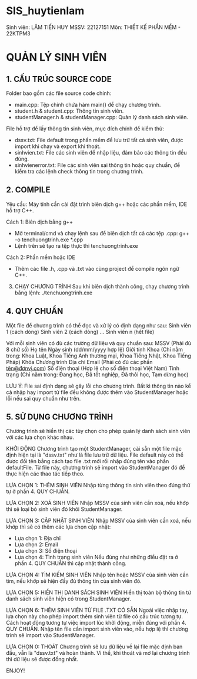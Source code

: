 # SIS_huytienlam

Sinh viên: LÂM TIẾN HUY
MSSV: 22127151
Môn: THIẾT KẾ PHẦN MỀM - 22KTPM3

# QUẢN LÝ SINH VIÊN


## 1. CẤU TRÚC SOURCE CODE
Folder bao gồm các file source code chính:
- main.cpp: Tệp chính chứa hàm main() để chạy chương trình.
- student.h & student.cpp: Thông tin sinh viên.
- studentManager.h & studentManager.cpp: Quản lý danh sách sinh viên.

File hỗ trợ để lấy thông tin sinh viên, mục đích chính để kiểm thử:
- dssv.txt: File default trong phần mềm để lưu trữ tất cả sinh viên, được import khi chạy và export khi thoát.
- sinhvien.txt: File các sinh viên để nhập liệu, đảm bảo các thông tin đều đúng.
- sinhvienerror.txt: File các sinh viên sai thông tin hoặc quy chuẩn, để kiểm tra các lệnh check thông tin trong chương trình.


## 2. COMPILE
Yêu cầu: Máy tính cần cài đặt trình biên dịch g++ hoặc các phần mềm, IDE hỗ trợ C++.

Cách 1: Biên dịch bằng g++
- Mở terminal/cmd và chạy lệnh sau để biên dịch tất cả các tệp .cpp:
    g++ -o tenchuongtrinh.exe *.cpp
- Lệnh trên sẽ tạo ra tệp thực thi tenchuongtrinh.exe

Cách 2: Phần mềm hoặc IDE
- Thêm các file .h, .cpp và .txt vào cùng project để compile ngôn ngữ C++.


3. CHẠY CHƯƠNG TRÌNH
Sau khi biên dịch thành công, chạy chương trình bằng lệnh: ./tenchuongtrinh.exe


## 4. QUY CHUẨN
Một file để chương trình có thể đọc và xử lý có định dạng như sau:
Sinh viên 1
(cách dòng)
Sinh viên 2
(cách dòng)
...
Sinh viên n (hết file)

Với mỗi sinh viên có đủ các trường dữ liệu và quy chuẩn sau:
MSSV (Phải đủ 8 chữ số)
Họ tên
Ngày sinh (dd/mm/yyyy hợp lệ)
Giới tính
Khoa (Chỉ nằm trong: Khoa Luật, Khoa Tiếng Anh thương mại, Khoa Tiếng Nhật, Khoa Tiếng Pháp)
Khóa
Chương trình
Địa chỉ
Email (Phải có đủ các phần tên@đơnvị.com)
Số điện thoại (Hợp lệ cho số điện thoại Việt Nam)
Tình trạng (Chỉ nằm trong: Đang học, Đã tốt nghiệp, Đã thôi học, Tạm dừng học)

LƯU Ý: File sai định dạng sẽ gây lỗi cho chương trình. Bất kì thông tin nào kể cả nhập hay import từ file đều không được thêm vào StudentManager hoặc lỗi nếu sai quy chuẩn như trên.


## 5. SỬ DỤNG CHƯƠNG TRÌNH
Chương trình sẽ hiển thị các tùy chọn cho phép quản lý danh sách sinh viên với các lựa chọn khác nhau.

KHỞI ĐỘNG
Chương trình tạo một StudentManager, cài sẵn một file mặc định hiện tại là "dssv.txt" như là file lưu trữ dữ liệu.
File default này có thể được đổi tên bằng cách tạo file .txt mới rồi nhập đúng tên vào phần defaultFile.
Từ file này, chương trình sẽ import vào StudentManager đó để thực hiện các thao tác tiếp theo.

LỰA CHỌN 1: THÊM SINH VIÊN
Nhập từng thông tin sinh viên theo đúng thứ tự ở phần 4. QUY CHUẨN.

LỰA CHỌN 2: XOÁ SINH VIÊN
Nhập MSSV của sinh viên cần xoá, nếu khớp thì sẽ loại bỏ sinh viên đó khôi StudentManager.

LỰA CHỌN 3: CẬP NHẬT SINH VIÊN
Nhập MSSV của sinh viên cần xoá, nếu khớp thì sẽ có thêm các lựa chọn cập nhật:
- Lựa chọn 1: Địa chỉ
- Lựa chọn 2: Email
- Lựa chọn 3: Số điện thoại
- Lựa chọn 4: Tình trạng sinh viên
Nếu đúng như những điều đặt ra ở phần 4. QUY CHUẨN thì cập nhật thành công.

LỰA CHỌN 4: TÌM KIẾM SINH VIÊN
Nhập tên hoặc MSSV của sinh viên cần tìm, nếu khớp sẽ hiện đầy đủ thông tin của sinh viên đó.

LỰA CHỌN 5: HIỂN THỊ DANH SÁCH SINH VIÊN
Hiển thị toàn bộ thông tin từ danh sách sinh viên hiện có trong StudentManager.

LỰA CHỌN 6: THÊM SINH VIÊN TỪ FILE .TXT CÓ SẴN
Ngoài việc nhập tay, lựa chọn này cho phép import thêm sinh viên từ file có cấu trúc tương tự.
Cách hoạt động tương tự việc import lúc khởi động, miễn đúng với phần 4. QUY CHUẨN.
Nhập tên file cần import sinh viên vào, nếu hợp lệ thì chương trình sẽ import vào StudentManager.

LỰA CHỌN 0: THOÁT
Chương trình sẽ lưu dữ liệu về lại file mặc định ban đầu, vẫn là "dssv.txt" và hoàn thành.
Vì thế, khi thoát và mở lại chương trình thì dữ liệu sẽ được đồng nhất.

ENJOY!
